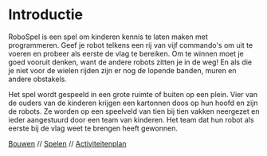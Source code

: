 # <a name="introductie"></a>Introductie

RoboSpel is een spel om kinderen kennis te laten maken met programmeren.
Geef je robot telkens een rij van vijf commando's om uit te voeren en probeer als eerste de vlag te bereiken.
Om te winnen moet je goed vooruit denken, want de andere robots zitten je in de weg!
En als die je niet voor de wielen rijden zijn er nog de lopende banden, muren en andere obstakels.

Het spel wordt gespeeld in een grote ruimte of buiten op een plein.
Vier van de ouders van de kinderen krijgen een kartonnen doos op hun hoofd en zijn de robots.
Ze worden op een speelveld van tien bij tien vakken neergezet en ieder aangestuurd door een team van kinderen.
Het team dat hun robot als eerste bij de vlag weet te brengen heeft gewonnen.

[Bouwen](#bouwen) // [Spelen](#spelen) // [Activiteitenplan](#activiteitenplan)